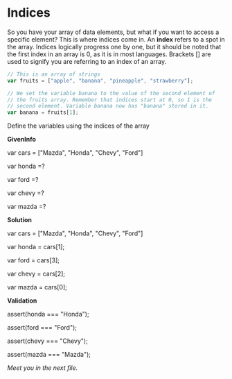 # Indices

So you have your array of data elements, but what if you want to access a specific element? This is where indices come in. An **index** refers to a spot in the array. Indices logically progress one by one, but it should be noted that the first index in an array is 0, as it is in most languages. Brackets [] are used to signify you are referring to an index of an array.

```javascript
// This is an array of strings
var fruits = ["apple", "banana", "pineapple", "strawberry"];

// We set the variable banana to the value of the second element of
// the fruits array. Remember that indices start at 0, so 1 is the
// second element. Variable banana now has "banana" stored in it.
var banana = fruits[1];
```


Define the variables using the indices of the array

 **GivenInfo**

var cars = ["Mazda", "Honda", "Chevy", "Ford"]

var honda =?

var ford =?

var chevy =?

var mazda =?


 **Solution**
 
var cars = ["Mazda", "Honda", "Chevy", "Ford"]

var honda = cars[1];

var ford = cars[3];

var chevy = cars[2];

var mazda = cars[0];

**Validation**

assert(honda === "Honda");

assert(ford === "Ford");

assert(chevy === "Chevy");

assert(mazda === "Mazda");

*Meet you in the next file.*
